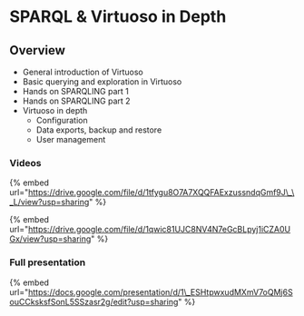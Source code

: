 # SPARQL & Virtuoso in Depth

## Overview

* General introduction  of Virtuoso
* Basic querying and exploration in Virtuoso
* Hands on SPARQLING part 1
* Hands on SPARQLING part 2
* Virtuoso in depth
  * Configuration
  * Data exports, backup and restore
  * User management

### Videos

{% embed url="https://drive.google.com/file/d/1tfygu8O7A7XQQFAExzussndqGmf9J\_\_L/view?usp=sharing" %}

{% embed url="https://drive.google.com/file/d/1qwic81UJC8NV4N7eGcBLpyj1iCZA0UGx/view?usp=sharing" %}

### Full presentation

{% embed url="https://docs.google.com/presentation/d/1\_ESHtpwxudMXmV7oQMj6SouCCksksfSonL5SSzasr2g/edit?usp=sharing" %}



